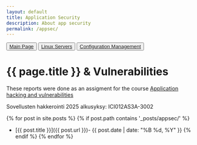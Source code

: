```yaml
---
layout: default
title: Application Security
description: About app security
permalink: /appsec/
---
```


<button><a href="/">Main Page</a></button>
<button><a href="/linux">Linux Servers</a></button>
<button><a href="/confman">Configuration Management</a></button>


# {{ page.title }} & Vulnerabilities

These reports were done as an assigment for the course [Application hacking and vulnerabilities](https://terokarvinen.com/sovellusten-hakkerointi/)

Sovellusten hakkerointi 2025 alkusyksy: ICI012AS3A-3002


{% for post in site.posts %}
{% if post.path contains '_posts/appsec/' %}
- [{{ post.title }}]({{ post.url }})- {{ post.date | date: "%B %d, %Y" }} 
{% endif %}
{% endfor %}
